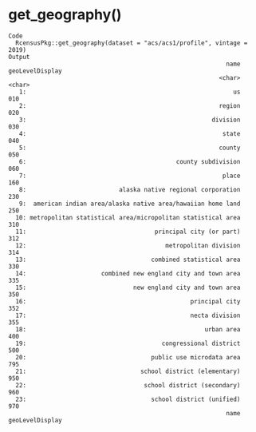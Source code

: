 # get_geography()

    Code
      RcensusPkg::get_geography(dataset = "acs/acs1/profile", vintage = 2019)
    Output
                                                                 name geoLevelDisplay
                                                               <char>          <char>
       1:                                                          us             010
       2:                                                      region             020
       3:                                                    division             030
       4:                                                       state             040
       5:                                                      county             050
       6:                                          county subdivision             060
       7:                                                       place             160
       8:                          alaska native regional corporation             230
       9:  american indian area/alaska native area/hawaiian home land             250
      10: metropolitan statistical area/micropolitan statistical area             310
      11:                                    principal city (or part)             312
      12:                                       metropolitan division             314
      13:                                   combined statistical area             330
      14:                     combined new england city and town area             335
      15:                              new england city and town area             350
      16:                                              principal city             352
      17:                                              necta division             355
      18:                                                  urban area             400
      19:                                      congressional district             500
      20:                                   public use microdata area             795
      21:                                school district (elementary)             950
      22:                                 school district (secondary)             960
      23:                                   school district (unified)             970
                                                                 name geoLevelDisplay

